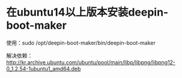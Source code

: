 # 在ubuntu14以上版本安装deepin-boot-maker

使用：sudo /opt/deepin-boot-maker/bin/deepin-boot-maker

解决依赖：http://kr.archive.ubuntu.com/ubuntu/pool/main/libp/libpng/libpng12-0_1.2.54-1ubuntu1_amd64.deb
